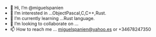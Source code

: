 - 👋 Hi, I’m @miguelspanien
- 👀 I’m interested in ...ObjectPascal,C,C++,Rust.
- 🌱 I’m currently learning ...Rust language.
- 💞️ I’m looking to collaborate on ...
- 📫 How to reach me ... miguelspanien@yahoo.es or +34678247350
  

<!---
miguelspanien/miguelspanien is a ✨ special ✨ repository because its `README.md` (this file) appears on your GitHub profile.
You can click the Preview link to take a look at your changes.
--->
